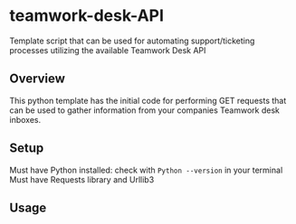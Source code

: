 # teamwork-desk-API
Template script that can be used for automating support/ticketing processes utilizing the available Teamwork Desk API

## Overview
This python template has the initial code for performing GET requests that can be used to gather information from your companies Teamwork desk inboxes. 

## Setup
Must have Python installed: check with `Python --version` in your terminal
Must have Requests library and Urllib3

## Usage
